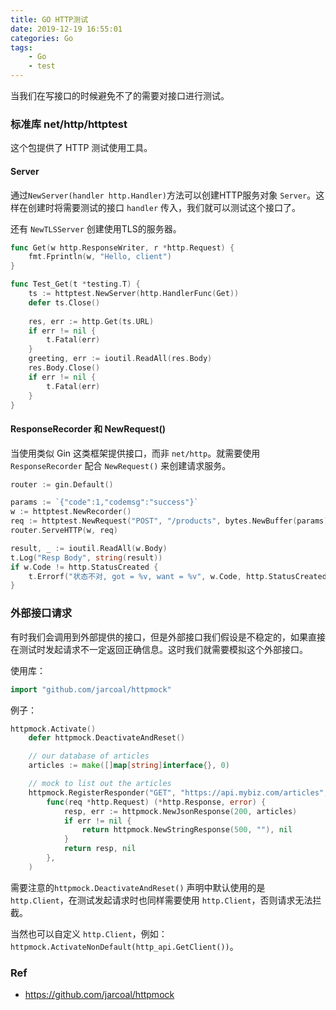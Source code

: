 ```yaml
---
title: GO HTTP测试
date: 2019-12-19 16:55:01
categories: Go
tags:
    - Go
    - test
---
```


当我们在写接口的时候避免不了的需要对接口进行测试。

### 标准库 net/http/httptest

这个包提供了 HTTP 测试使用工具。

#### Server 

通过`NewServer(handler http.Handler)`方法可以创建HTTP服务对象 `Server`。这样在创建时将需要测试的接口 `handler` 传入，我们就可以测试这个接口了。

还有 `NewTLSServer` 创建使用TLS的服务器。

```go
func Get(w http.ResponseWriter, r *http.Request) {
    fmt.Fprintln(w, "Hello, client")
}

func Test_Get(t *testing.T) {
    ts := httptest.NewServer(http.HandlerFunc(Get))
    defer ts.Close()
    
    res, err := http.Get(ts.URL)
    if err != nil {
    	t.Fatal(err)
    }
    greeting, err := ioutil.ReadAll(res.Body)
    res.Body.Close()
    if err != nil {
    	t.Fatal(err)
    }
}
```

#### ResponseRecorder 和 NewRequest()

当使用类似 Gin 这类框架提供接口，而非 `net/http`。就需要使用 `ResponseRecorder`  配合 `NewRequest()` 来创建请求服务。


```go
router := gin.Default()

params := `{"code":1,"codemsg":"success"}`
w := httptest.NewRecorder()
req := httptest.NewRequest("POST", "/products", bytes.NewBuffer(params))
router.ServeHTTP(w, req)

result, _ := ioutil.ReadAll(w.Body)
t.Log("Resp Body", string(result))
if w.Code != http.StatusCreated {
	t.Errorf("状态不对, got = %v, want = %v", w.Code, http.StatusCreated)
}
```

### 外部接口请求

有时我们会调用到外部提供的接口，但是外部接口我们假设是不稳定的，如果直接在测试时发起请求不一定返回正确信息。这时我们就需要模拟这个外部接口。

使用库：

```go
import "github.com/jarcoal/httpmock"
```

例子：

```go
httpmock.Activate()
	defer httpmock.DeactivateAndReset()

	// our database of articles
	articles := make([]map[string]interface{}, 0)

	// mock to list out the articles
	httpmock.RegisterResponder("GET", "https://api.mybiz.com/articles",
		func(req *http.Request) (*http.Response, error) {
			resp, err := httpmock.NewJsonResponse(200, articles)
			if err != nil {
				return httpmock.NewStringResponse(500, ""), nil
			}
			return resp, nil
		},
	)
```

需要注意的`httpmock.DeactivateAndReset()` 声明中默认使用的是 `http.Client`，在测试发起请求时也同样需要使用 `http.Client`，否则请求无法拦截。

当然也可以自定义 `http.Client`，例如：`httpmock.ActivateNonDefault(http_api.GetClient())`。

### Ref

* https://github.com/jarcoal/httpmock